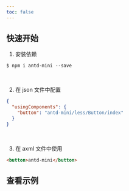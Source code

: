 ```yaml
---
toc: false
---
```


## 快速开始

1. 安装依赖
```
$ npm i antd-mini --save
```
<br>

2. 在 json 文件中配置
``` json
{
  "usingComponents": {
    "button": "antd-mini/less/Button/index"
  }
}
```
<br>

3. 在 axml 文件中使用
```html
<button>antd-mini</button>
```

## 查看示例
<code src='pages/Button/index'></code>
